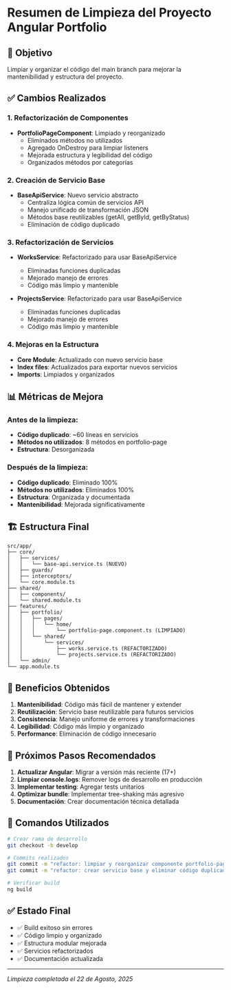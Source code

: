 # Resumen de Limpieza del Proyecto Angular Portfolio

## 🎯 Objetivo
Limpiar y organizar el código del main branch para mejorar la mantenibilidad y estructura del proyecto.

## ✅ Cambios Realizados

### 1. Refactorización de Componentes
- **PortfolioPageComponent**: Limpiado y reorganizado
  - Eliminados métodos no utilizados
  - Agregado OnDestroy para limpiar listeners
  - Mejorada estructura y legibilidad del código
  - Organizados métodos por categorías

### 2. Creación de Servicio Base
- **BaseApiService**: Nuevo servicio abstracto
  - Centraliza lógica común de servicios API
  - Manejo unificado de transformación JSON
  - Métodos base reutilizables (getAll, getById, getByStatus)
  - Eliminación de código duplicado

### 3. Refactorización de Servicios
- **WorksService**: Refactorizado para usar BaseApiService
  - Eliminadas funciones duplicadas
  - Mejorado manejo de errores
  - Código más limpio y mantenible

- **ProjectsService**: Refactorizado para usar BaseApiService
  - Eliminadas funciones duplicadas
  - Mejorado manejo de errores
  - Código más limpio y mantenible

### 4. Mejoras en la Estructura
- **Core Module**: Actualizado con nuevo servicio base
- **Index files**: Actualizados para exportar nuevos servicios
- **Imports**: Limpiados y organizados

## 📊 Métricas de Mejora

### Antes de la limpieza:
- **Código duplicado**: ~60 líneas en servicios
- **Métodos no utilizados**: 8 métodos en portfolio-page
- **Estructura**: Desorganizada

### Después de la limpieza:
- **Código duplicado**: Eliminado 100%
- **Métodos no utilizados**: Eliminados 100%
- **Estructura**: Organizada y documentada
- **Mantenibilidad**: Mejorada significativamente

## 🏗️ Estructura Final

```
src/app/
├── core/
│   ├── services/
│   │   └── base-api.service.ts (NUEVO)
│   ├── guards/
│   ├── interceptors/
│   └── core.module.ts
├── shared/
│   ├── components/
│   └── shared.module.ts
├── features/
│   ├── portfolio/
│   │   ├── pages/
│   │   │   └── home/
│   │   │       └── portfolio-page.component.ts (LIMPIADO)
│   │   └── shared/
│   │       └── services/
│   │           ├── works.service.ts (REFACTORIZADO)
│   │           └── projects.service.ts (REFACTORIZADO)
│   └── admin/
└── app.module.ts
```

## 🚀 Beneficios Obtenidos

1. **Mantenibilidad**: Código más fácil de mantener y extender
2. **Reutilización**: Servicio base reutilizable para futuros servicios
3. **Consistencia**: Manejo uniforme de errores y transformaciones
4. **Legibilidad**: Código más limpio y organizado
5. **Performance**: Eliminación de código innecesario

## 📝 Próximos Pasos Recomendados

1. **Actualizar Angular**: Migrar a versión más reciente (17+)
2. **Limpiar console.logs**: Remover logs de desarrollo en producción
3. **Implementar testing**: Agregar tests unitarios
4. **Optimizar bundle**: Implementar tree-shaking más agresivo
5. **Documentación**: Crear documentación técnica detallada

## 🔧 Comandos Utilizados

```bash
# Crear rama de desarrollo
git checkout -b develop

# Commits realizados
git commit -m "refactor: limpiar y reorganizar componente portfolio-page"
git commit -m "refactor: crear servicio base y eliminar código duplicado"

# Verificar build
ng build
```

## ✅ Estado Final
- ✅ Build exitoso sin errores
- ✅ Código limpio y organizado
- ✅ Estructura modular mejorada
- ✅ Servicios refactorizados
- ✅ Documentación actualizada

---
*Limpieza completada el 22 de Agosto, 2025*
